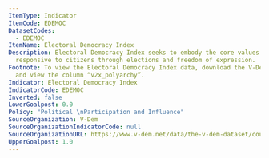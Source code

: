 ```yaml
---
ItemType: Indicator
ItemCode: EDEMOC
DatasetCodes:
  - EDEMOC
ItemName: Electoral Democracy Index
Description: Electoral Democracy Index seeks to embody the core values that make rulers
  responsive to citizens through elections and freedom of expression.
Footnote: To view the Electoral Democracy Index data, download the V-Dem data set
  and view the column “v2x_polyarchy”.
Indicator: Electoral Democracy Index
IndicatorCode: EDEMOC
Inverted: false
LowerGoalpost: 0.0
Policy: "Political \nParticipation and Influence"
SourceOrganization: V-Dem
SourceOrganizationIndicatorCode: null
SourceOrganizationURL: https://www.v-dem.net/data/the-v-dem-dataset/country-year-v-dem-fullothers-v13/
UpperGoalpost: 1.0
---
```


